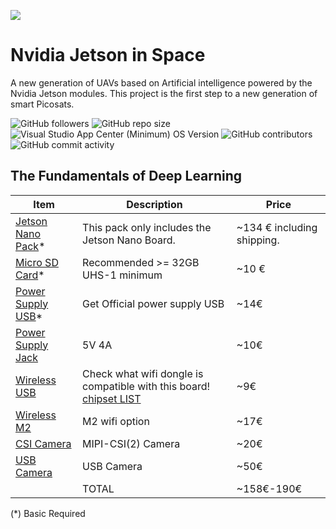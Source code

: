![](https://raw.githubusercontent.com/KalifiaBillal/Nvidia-Jetson-in-Space/main/img/nn.jpeg)

# Nvidia Jetson in Space

A new generation of UAVs based on Artificial intelligence powered by the Nvidia Jetson modules. This project is the first step to a new generation of smart Picosats.

<img alt="GitHub followers" src="https://img.shields.io/github/followers/kalifiabillal?color=yellow&label=kalifiabillal&style=for-the-badge">   <img alt="GitHub repo size" src="https://img.shields.io/github/repo-size/kalifiabillal/Android-Arduino-Automotive?style=for-the-badge">   <img alt="Visual Studio App Center (Minimum) OS Version" src="https://img.shields.io/visual-studio-app-center/releases/osver/kalifiabillal/Android-Arduino-Automotive/a87b9e745655355612fff4418953e0c3f7074250?style=for-the-badge">   <img alt="GitHub contributors" src="https://img.shields.io/github/contributors/Kalifiabillal/Android-Arduino-Automotive?color=green&style=for-the-badge">   <img alt="GitHub commit activity" src="https://img.shields.io/github/commit-activity/y/kalifiabillal/Android-Arduino-Automotive?style=for-the-badge">


## The Fundamentals of Deep Learning

| Item  | Description  | Price  |
|---|---|---|
| [Jetson Nano Pack](https://www.nvidia.com/es-es/autonomous-machines/embedded-systems/jetson-nano/)*  |  This pack only includes the Jetson Nano Board.   |  ~134 € including shipping.|
|  [Micro SD Card](https://www.amazon.com/gp/product/B06XX29S9Q/ref=as_li_ss_tl?ie=UTF8&psc=1&linkCode=sl1&tag=jetsonhacks-20&linkId=cef2bdb66716da2f7134cdbbed3aa5b8&language=en_US)* |  Recommended >= 32GB UHS-1 minimum | ~10 € |
| [Power Supply USB](https://www.amazon.com/Official-Raspberry-Foundation-Power-Supply/dp/B0793FR8ZJ/ref=as_li_ss_tl?keywords=official+usb+raspberry+pi+power+supply&qid=1552391931&s=gateway&sr=8-4&linkCode=sl1&tag=thedailyack-20&linkId=2fe6fdc43dce40300082328e95458fff&language=en_US)*  | Get Official power supply USB  | ~14€ |
| [Power Supply Jack](https://es.aliexpress.com/item/Adaptador-de-corriente-de-5-V-DC-5-V-1-5A-2A-2-5A-3A-3/32967617602.html?spm=2114.search0204.3.46.4f52391dSr16Gx&transAbTest=ae803_3&ws_ab_test=searchweb0_0%2Csearchweb201602_10_10065_10068_319_10059_10884_317_10887_10696_321_322_10084_453_10083_454_10103_10618_10307_537_536%2Csearchweb201603_54%2CppcSwitch_0&algo_pvid=81805edb-1130-433d-8ad8-74e5bde90173&algo_expid=81805edb-1130-433d-8ad8-74e5bde90173-10) |  5V 4A |  ~10€ |
| [Wireless USB](https://www.amazon.es/Edimax-EW-7811UN-Adaptador-Interfaz-negro/dp/B003MTTJOY/ref=sr_1_1?__mk_es_ES=%C3%85M%C3%85%C5%BD%C3%95%C3%91&keywords=Edimax+EW-7811Un&qid=1556966774&s=electronics-accessories&sr=8-1) | Check what wifi dongle is compatible with this board! [chipset LIST](https://elinux.org/Jetson/Network_Adapters#List_of_desired_Wifi_chipset_drivers)  | ~9€  |
|   [Wireless M2](https://es.aliexpress.com/item/Dual-G-Band-2-4-5-GHz-Wifi-Bluetooth-Wlan-para-Intel-8265NGW-inal-mbrico-AC/32847646700.html?albbt=Google_7_shopping&isdl=y&slnk=&albslr=200151807&src=google&acnt=494-037-6276&aff_platform=google&crea=es32847646700&netw=u&plac=&albcp=1633820309&mtctp=&aff_short_key=UneMJZVf&gclid=CjwKCAjw8LTmBRBCEiwAbhh-6N0x3I3zol-4pdglsM6tc7XukFhhuQyGQJ0yJ2F0fcKbTPosJ9_WvBoC91wQAvD_BwE&albag=63890294393&albch=shopping&albagn=888888&gclsrc=aw.ds&trgt=539263010115&device=c) | M2 wifi option  |  ~17€ |
|  [CSI Camera](https://www.amazon.com/Raspberry-Pi-Camera-Module-Megapixel/dp/B01ER2SKFS/ref=as_li_ss_tl?keywords=raspberry+pi+camera+v2&qid=1554226144&s=electronics&sr=1-3&linkCode=sl1&tag=jetsonhacks-20&linkId=d83850d1e300144afae124acab8ab636&language=en_US) |  MIPI-CSI(2) Camera | ~20€ |
|  [USB Camera](https://www.amazon.com/Logitech-Widescreen-Calling-Recording-Desktop/dp/B006JH8T3S/ref=as_li_ss_tl?ie=UTF8&qid=1543709223&sr=8-3&keywords=logitech+c920+webcam&linkCode=sl1&tag=jetsonhacks-20&linkId=71cb7db6e3b4cee2ed9a3f758cd63969&language=en_US) |  USB Camera | ~50€ |
|   |  TOTAL | ~158€-190€ |

(*) Basic Required
